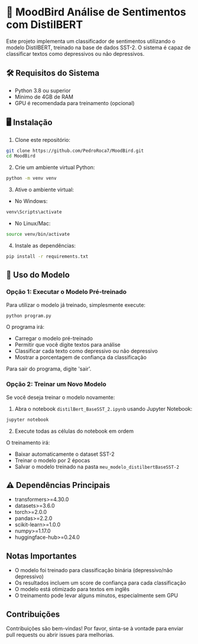 # 🧠 MoodBird Análise de Sentimentos com DistilBERT

Este projeto implementa um classificador de sentimentos utilizando o modelo DistilBERT, treinado na base de dados SST-2. O sistema é capaz de classificar textos como depressivos ou não depressivos.

## 🛠️ Requisitos do Sistema

- Python 3.8 ou superior
- Mínimo de 4GB de RAM
- GPU é recomendada para treinamento (opcional)

## 🖥️ Instalação

1. Clone este repositório:
```bash
git clone https://github.com/PedroRoca7/MoodBird.git
cd MoodBird
```

2. Crie um ambiente virtual Python:
```bash
python -m venv venv
```

3. Ative o ambiente virtual:
- No Windows:
```bash
venv\Scripts\activate
```
- No Linux/Mac:
```bash
source venv/bin/activate
```

4. Instale as dependências:
```bash
pip install -r requirements.txt
```

## 🎯 Uso do Modelo

### Opção 1: Executar o Modelo Pré-treinado

Para utilizar o modelo já treinado, simplesmente execute:
```bash
python program.py
```

O programa irá:
- Carregar o modelo pré-treinado
- Permitir que você digite textos para análise
- Classificar cada texto como depressivo ou não depressivo
- Mostrar a porcentagem de confiança da classificação

Para sair do programa, digite 'sair'.

### Opção 2: Treinar um Novo Modelo

Se você deseja treinar o modelo novamente:

1. Abra o notebook `distilBert_BaseSST_2.ipynb` usando Jupyter Notebook:
```bash
jupyter notebook
```

2. Execute todas as células do notebook em ordem

O treinamento irá:
- Baixar automaticamente o dataset SST-2
- Treinar o modelo por 2 épocas
- Salvar o modelo treinado na pasta `meu_modelo_distilbertBaseSST-2`

## ⚠️ Dependências Principais

- transformers>=4.30.0
- datasets>=3.6.0
- torch>=2.0.0
- pandas>=2.2.0
- scikit-learn>=1.0.0
- numpy>=1.17.0
- huggingface-hub>=0.24.0

## Notas Importantes

- O modelo foi treinado para classificação binária (depressivo/não depressivo)
- Os resultados incluem um score de confiança para cada classificação
- O modelo está otimizado para textos em inglês
- O treinamento pode levar alguns minutos, especialmente sem GPU

## Contribuições

Contribuições são bem-vindas! Por favor, sinta-se à vontade para enviar pull requests ou abrir issues para melhorias.
